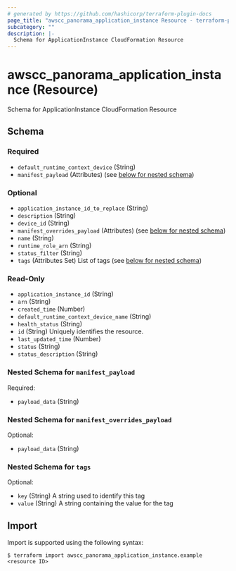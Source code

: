 ```yaml
---
# generated by https://github.com/hashicorp/terraform-plugin-docs
page_title: "awscc_panorama_application_instance Resource - terraform-provider-awscc"
subcategory: ""
description: |-
  Schema for ApplicationInstance CloudFormation Resource
---
```


# awscc_panorama_application_instance (Resource)

Schema for ApplicationInstance CloudFormation Resource



<!-- schema generated by tfplugindocs -->
## Schema

### Required

- `default_runtime_context_device` (String)
- `manifest_payload` (Attributes) (see [below for nested schema](#nestedatt--manifest_payload))

### Optional

- `application_instance_id_to_replace` (String)
- `description` (String)
- `device_id` (String)
- `manifest_overrides_payload` (Attributes) (see [below for nested schema](#nestedatt--manifest_overrides_payload))
- `name` (String)
- `runtime_role_arn` (String)
- `status_filter` (String)
- `tags` (Attributes Set) List of tags (see [below for nested schema](#nestedatt--tags))

### Read-Only

- `application_instance_id` (String)
- `arn` (String)
- `created_time` (Number)
- `default_runtime_context_device_name` (String)
- `health_status` (String)
- `id` (String) Uniquely identifies the resource.
- `last_updated_time` (Number)
- `status` (String)
- `status_description` (String)

<a id="nestedatt--manifest_payload"></a>
### Nested Schema for `manifest_payload`

Required:

- `payload_data` (String)


<a id="nestedatt--manifest_overrides_payload"></a>
### Nested Schema for `manifest_overrides_payload`

Optional:

- `payload_data` (String)


<a id="nestedatt--tags"></a>
### Nested Schema for `tags`

Optional:

- `key` (String) A string used to identify this tag
- `value` (String) A string containing the value for the tag

## Import

Import is supported using the following syntax:

```shell
$ terraform import awscc_panorama_application_instance.example <resource ID>
```
